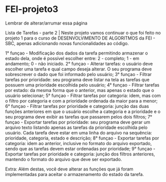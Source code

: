 # FEI-projeto3

Lembrar de alterar/arrumar essa página

Lista de Tarefas - parte 2 | Neste projeto vamos continuar o que foi feito no projeto 1 para o curso de DESENVOLVIMENTO DE ALGORITMOS da FEI - SBC, apenas adicionando novas funcionalidades ao código.

1° funçao - Modificação dos dados da tarefa permitindo armazenar o estado dela, onde é possível escolher entre: 2 - completo; 1 - em andamento; 0 - não iniciado.
2° funçao - Alterar tarefas: o usuário deve escolher uma tarefa e qual campo deseja alterar. O seu programa deve sobrescrever o dado que foi informado pelo usuário;
3° funçao - Filtrar tarefas por prioridade: seu programa deve listar na tela as tarefas que possuem uma prioridade escolhida pelo usuário;
4° funçao - Filtrar tarefas por estado: da mesma forma que o anterior, mas apenas o estado que o usuário selecionar;
5° funçao - Filtrar tarefas por categoria: idem, mas com o filtro por categoria e com a prioridade ordenada da maior para a menor;
6° funçao - Filtrar tarefas por prioridade e categoria: junção das duas funções anteriores em que o usuário escolhe a categoria e a prioridade e o seu programa deve exibir as tarefas que passarem pelos dois filtros;
7° funçao - Exportar tarefas por prioridade: seu programa deve gerar um arquivo texto listando apenas as tarefas da prioridade escolhida pelo usuário. Cada tarefa deve estar em uma linha do arquivo na sequência: prioridade, categoria, estado e descrição;
8° funçao - Exportar tarefas por categoria: idem ao anterior, inclusive no formato do arquivo exportado, sendo que as tarefas devem estar ordenadas por prioridade;
9° funçao - Exportar tarefas por prioridade e categoria: junção dos filtros anteriores, mantendo o formato do arquivo que deve ser exportado.

Extra: Além destas, você deve alterar as funções que já foram implementadas para aceitar o armazenamento do estado da tarefa.